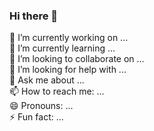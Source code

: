 ### Hi there 👋

🔭 I’m currently working on ... <br>
🌱 I’m currently learning ... <br>
👯 I’m looking to collaborate on ... <br>
🤔 I’m looking for help with ... <br>
💬 Ask me about ... <br>
📫 How to reach me: ... <br>
😄 Pronouns: ... <br>
⚡ Fun fact: ...
